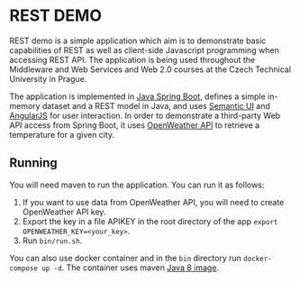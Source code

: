 # REST DEMO
REST demo is a simple application which aim is to demonstrate basic capabilities of REST as well as client-side Javascript programming when accessing REST API. The application is being used throughout the Middleware and Web Services and Web 2.0 courses at the Czech Technical University in Prague.

The application is implemented in [Java Spring Boot](https://spring.io/projects/spring-boot), defines a simple in-memory dataset and a REST model in Java, and uses [Semantic UI](https://semantic-ui.com/) and [AngularJS](https://angularjs.org/) for user interaction. In order to demonstrate a third-party Web API access from Spring Boot, it uses [OpenWeather API](https://openweathermap.org/api) to retrieve a temperature for a given city.

## Running

You will need maven to run the application. You can run it as follows:

1. If you want to use data from OpenWeather API, you will need to create OpenWeather API key.
2. Export the key in a file APIKEY in the root directory of the app ```export OPENWEATHER_KEY=<your_key>```.
3. Run ```bin/run.sh```.

You can also use docker container and in the ```bin``` directory run ```docker-compose up -d```. The container uses maven [Java 8 image](https://hub.docker.com/_/maven).
